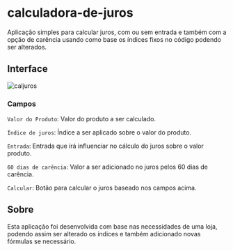 # calculadora-de-juros

Aplicação simples para calcular juros, com ou sem entrada e também com a opção de carência usando como base os índices fixos no código podendo ser alterados.

## Interface

![caljuros](https://user-images.githubusercontent.com/74942532/139516706-002ca5da-fed9-4a42-a8a9-17d9ea9dd7be.png)

### Campos

`Valor do Produto`: Valor do produto a ser calculado.

`Índice de juros`: Índice a ser aplicado sobre o valor do produto. 

`Entrada`: Entrada que irá influenciar no cálculo do juros sobre o valor produto. 

`60 dias de carência`: Valor a ser adicionado no juros pelos 60 dias de carência. 

`Calcular`: Botão para calcular o juros baseado nos campos acima. 

## Sobre

Esta aplicação foi desenvolvida com base nas necessidades de uma loja, podendo assim ser alterado os índices e também adicionado novas fórmulas se necessário.
